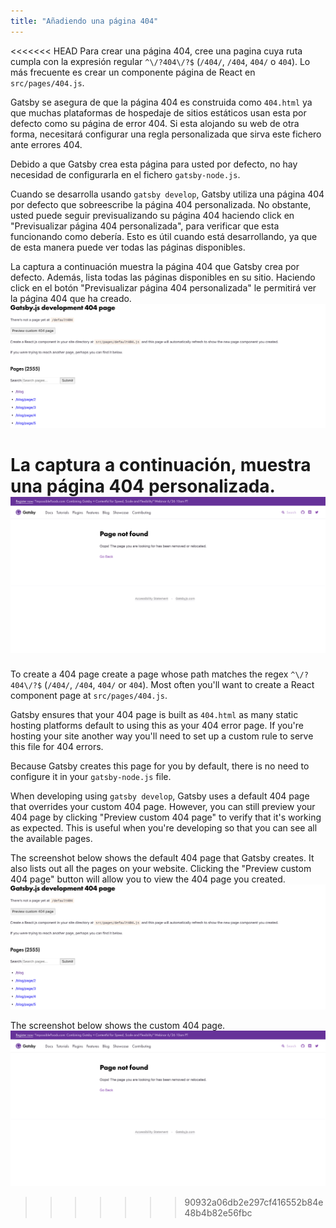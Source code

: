 ```yaml
---
title: "Añadiendo una página 404"
---
```


<<<<<<< HEAD
Para crear una página 404, cree una pagina cuya ruta cumpla con la expresión regular
`^\/?404\/?$` (`/404/`, `/404`, `404/` o `404`). Lo más frecuente es crear un componente página de React en 
`src/pages/404.js`.

Gatsby se asegura de que la página 404 es construida como `404.html` ya que muchas plataformas de hospedaje
de sitios estáticos usan esta por defecto como su página de error 404. Si esta alojando su 
web de otra forma, necesitará configurar una regla personalizada que sirva este fichero ante 
errores 404.

Debido a que Gatsby crea esta página para usted por defecto, no hay necesidad de configurarla 
en el fichero `gatsby-node.js`.

Cuando se desarrolla usando `gatsby develop`, Gatsby utiliza una página 404 por defecto 
que sobreescribe la página 404 personalizada. No obstante, usted puede seguir previsualizando su página 404 
haciendo click en "Previsualizar página 404 personalizada", para verificar que esta funcionando 
como debería. Esto es útil cuando está desarrollando, ya que de esta manera puede ver todas las páginas disponibles.

La captura a continuación muestra la página 404 que Gatsby crea por defecto.
Además, lista todas las páginas disponibles en su sitio. Haciendo click en el botón "Previsualizar página 404 
personalizada" le permitirá ver la página 404 que ha creado.
![Página 404 por defecto de Gatsby](images/gatsby-default-404.png)

La captura a continuación, muestra una página 404 personalizada.
![Página 404 personalizada de Gatsby](images/gatsby-custom-404.png)
=======
To create a 404 page create a page whose path matches the regex `^\/?404\/?$` (`/404/`, `/404`, `404/` or `404`). Most often you'll want to create a React component page at `src/pages/404.js`.

Gatsby ensures that your 404 page is built as `404.html` as many static hosting platforms default to using this as your 404 error page. If you're hosting your site another way you'll need to set up a custom rule to serve this file for 404 errors.

Because Gatsby creates this page for you by default, there is no need to configure it in your `gatsby-node.js` file.

When developing using `gatsby develop`, Gatsby uses a default 404 page that overrides your custom 404 page. However, you can still preview your 404 page by clicking "Preview custom 404 page" to verify that it's working as expected. This is useful when you're developing so that you can see all the available pages.

The screenshot below shows the default 404 page that Gatsby creates. It also lists out all the pages on your website. Clicking the "Preview custom 404 page" button will allow you to view the 404 page you created.
![Gatsby Default 404 Page](./images/gatsby-default-404.png)

The screenshot below shows the custom 404 page.
![Gatsby Custom 404 Page](./images/gatsby-custom-404.png)
>>>>>>> 90932a06db2e297cf416552b84e48b4b82e56fbc
